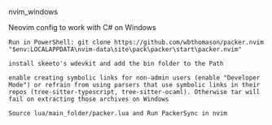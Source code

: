 nvim_windows

Neovim config to work with C# on Windows

    Run in PowerShell: git clone https://github.com/wbthomason/packer.nvim "$env:LOCALAPPDATA\nvim-data\site\pack\packer\start\packer.nvim"

    install skeeto's wdevkit and add the bin folder to the Path

    enable creating symbolic links for non-admin users (enable "Developer Mode") or refrain from using parsers that use symbolic links in their repos (tree-sitter-typescript, tree-sitter-ocaml). Otherwise tar will fail on extracting those archives on Windows

    Source lua/main_folder/packer.lua and Run PackerSync in nvim



